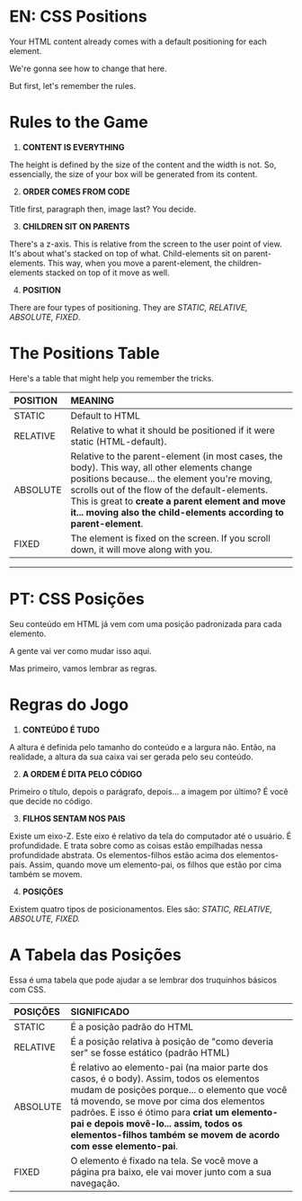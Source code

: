 
# EN: CSS Positions

Your HTML content already comes with a default positioning for each element.

We're gonna see how to change that here.

But first, let's remember the rules.

# Rules to the Game

1. **CONTENT IS EVERYTHING**

The height is defined by the size of the content and the width is not. So, essencially, the size of your box will be generated from its content.

2. **ORDER COMES FROM CODE**

 Title first, paragraph then, image last? You decide.

3. **CHILDREN SIT ON PARENTS**

 There's a z-axis. This is relative from the screen to the user point of view. It's about what's stacked on top of what. Child-elements sit on parent-elements. This way, when you move a parent-element, the children-elements stacked on top of it move as well.


4. **POSITION**

There are four types of positioning. They are *STATIC, RELATIVE, ABSOLUTE, FIXED*.

# The Positions Table

Here's a table that might help you remember the tricks.

POSITION | MEANING
:---------|:--------
STATIC | Default to HTML
RELATIVE | Relative to what it should be positioned if it were static (HTML-default).
ABSOLUTE | Relative to the parent-element (in most cases, the body). This way, all other elements change positions because... the element you're moving, scrolls out of the flow of the default-elements. This is great to **create a parent element and move it... moving also the child-elements according to parent-element**.
FIXED | The element is fixed on the screen. If you scroll down, it will move along with you.

---
# PT: CSS Posições

Seu conteúdo em HTML já vem com uma posição padronizada para cada elemento.

A gente vai ver como mudar isso aqui.

Mas primeiro, vamos lembrar as regras.

# Regras do Jogo

1. **CONTEÚDO É TUDO**

A altura é definida pelo tamanho do conteúdo e a largura não. Então, na realidade, a altura da sua caixa vai ser gerada pelo seu conteúdo.

2. **A ORDEM É DITA PELO CÓDIGO**

Primeiro o título, depois o parágrafo, depois... a imagem por último? É você que decide no código.

3. **FILHOS SENTAM NOS PAIS**

Existe um eixo-Z. Este eixo é relativo da tela do computador até o usuário. É profundidade. E trata sobre como as coisas estão empilhadas nessa profundidade abstrata. Os elementos-filhos estão acima dos elementos-pais. Assim, quando move um elemento-pai, os filhos que estão por cima também se movem.

4. **POSIÇÕES**

Existem quatro tipos de posicionamentos. Eles são: *STATIC, RELATIVE, ABSOLUTE, FIXED.*

# A Tabela das Posições

Essa é uma tabela que pode ajudar a se lembrar dos truquinhos básicos com CSS.

POSIÇÕES | SIGNIFICADO
:---------| :------------
STATIC | É a posição padrão do HTML
RELATIVE | É a posição relativa à posição de "como deveria ser" se fosse estático (padrão HTML)
ABSOLUTE | É relativo ao elemento-pai (na maior parte dos casos, é o body). Assim, todos os elementos mudam de posições porque... o elemento que você tá movendo, se move por cima dos elementos padrões. E isso é ótimo para **criat um elemento-pai e depois movê-lo... assim, todos os elementos-filhos também se movem de acordo com esse elemento-pai**. 
FIXED | O elemento é fixado na tela. Se você move a página pra baixo, ele vai mover junto com a sua navegação.
